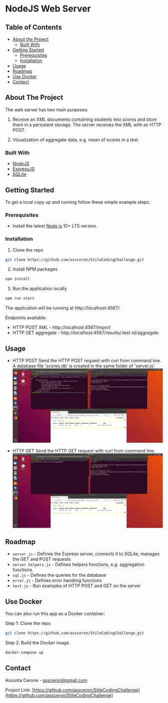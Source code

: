 # NodeJS Web Server

<!-- TABLE OF CONTENTS -->
## Table of Contents

* [About the Project](#about-the-project)
  * [Built With](#built-with)
* [Getting Started](#getting-started)
  * [Prerequisites](#prerequisites)
  * [Installation](#installation)
* [Usage](#usage)
* [Roadmap](#roadmap)
* [Use Docker](#use-docker)
* [Contact](#contact)

<!-- ABOUT THE PROJECT -->
## About The Project

The web server has two main purposes:
1. Receive an XML documents containing students test scores and store them in a persistent storage.
   The server receives the XML with an HTTP POST.
   
2. Visualization of aggregate data, e.g. mean of scores in a test.
   

### Built With

* [NodeJS](https://nodejs.org/en/)
* [ExpressJS](https://expressjs.com/)
* [SQLite](https://www.sqlite.org/index.html)

<!-- GETTING STARTED -->
## Getting Started

To get a local copy up and running follow these simple example steps.

### Prerequisites
* Install the latest [Node.js](https://nodejs.org/en/download/) 10+ LTS version.

### Installation

1. Clone the repo
```sh
git clone https://github.com/assceron/StileCodingChallenge.git
```
2. Install NPM packages
```sh
npm install 
```
3. Run the application locally
```sh
npm run start 
```
The application will be running at http://localhost:4567/. 

Endpoints available: 
* HTTP POST XML -  http://localhost:4567/import 
* HTTP GET aggregate - http://localhost:4567/results/:test-id/aggregate 

<!-- USAGE EXAMPLES -->
## Usage
* HTTP POST 
 Send the HTTP POST request with curl from command line. 
 A database file 'scores.db' is created in the same folder of 'server.js'. 
 ![post-image]

* HTTP GET
Send the HTTP GET request with curl from command line.
 ![get-image]

<!-- ROADMAP -->
## Roadmap
- `server.js` - Defines the Express server, connects it to SQLite, manages the GET and POST requests. 
- `server.helpers.js` - Defines helpers functions, e.g. aggregation functions.
- `sql.js` - Defines the queries for the database
- `error.js` - Defines error handling functions
- `test.js` - Run examples of HTTP POST and GET on the server 

## Use Docker

You can also run this app as a Docker container:

Step 1: Clone the repo

```bash
git clone https://github.com/assceron/StileCodingChallenge.git
```

Step 2: Build the Docker image

```bash
docker-compose up
```

<!-- CONTACT -->
## Contact

Assunta Cerone - assceron@gmail.com

Project Link: [https://github.com/assceron/StileCodingChallenge](https://github.com/assceron/StileCodingChallenge)

<!-- IMAGES -->
[post-image]: images/post.png
[get-image]: images/get.png
